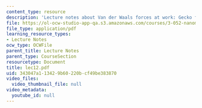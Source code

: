 ```yaml
---
content_type: resource
description: 'Lecture notes about Van der Waals forces at work: Gecko feet adhesion.'
file: https://ol-ocw-studio-app-qa.s3.amazonaws.com/courses/3-052-nanomechanics-of-materials-and-biomaterials-spring-2007/343047a113429b60220bcf49be383870_lec12.pdf
file_type: application/pdf
learning_resource_types:
- Lecture Notes
ocw_type: OCWFile
parent_title: Lecture Notes
parent_type: CourseSection
resourcetype: Document
title: lec12.pdf
uid: 343047a1-1342-9b60-220b-cf49be383870
video_files:
  video_thumbnail_file: null
video_metadata:
  youtube_id: null
---
```

